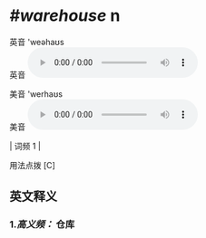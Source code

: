 # ***\#warehouse*** n
英音 'weəhaʊs  
英音
<audio src="./media/warehouse-B.aac" controls="controls"></audio>

美音 'werhaʊs  
美音
<audio src="./media/warehouse.aac" controls="controls"></audio>



| 词频 1 |  

用法点拨  [C]

英文释义
---
### 1.*高义频：* **仓库**  


